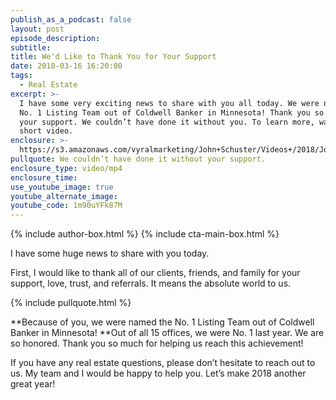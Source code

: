 ```yaml
---
publish_as_a_podcast: false
layout: post
episode_description:
subtitle:
title: We'd Like to Thank You for Your Support
date: 2018-03-16 16:20:00
tags:
  - Real Estate
excerpt: >-
  I have some very exciting news to share with you all today. We were named the
  No. 1 Listing Team out of Coldwell Banker in Minnesota! Thank you so much for
  your support. We couldn’t have done it without you. To learn more, watch this
  short video.
enclosure: >-
  https://s3.amazonaws.com/vyralmarketing/John+Schuster/Videos+/2018/John+Schuster+Group-+Thank+You+For+Your+Support.mp4
pullquote: We couldn’t have done it without your support.
enclosure_type: video/mp4
enclosure_time:
use_youtube_image: true
youtube_alternate_image:
youtube_code: 1m90uYFk87M
---
```


{% include author-box.html %}
{% include cta-main-box.html %}

I have some huge news to share with you today.

First, I would like to thank all of our clients, friends, and family for your support, love, trust, and referrals. It means the absolute world to us.

{% include pullquote.html %}

**Because of you, we were named the No. 1 Listing Team out of Coldwell Banker in Minnesota!&nbsp;**Out of all 15 offices, we were No. 1 last year. We are so honored. Thank you so much for helping us reach this achievement!

If you have any real estate questions, please don’t hesitate to reach out to us. My team and I would be happy to help you. Let’s make 2018 another great year!